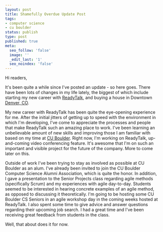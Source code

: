 ```yaml
---
layout: post
title: Shamefully Overdue Update Post
tags:
- computer science
- cu boulder
status: publish
type: post
published: true
meta:
  seo_follow: 'false'
  image: ''
  _edit_last: '1'
  seo_noindex: 'false'
---
```

Hi readers,

It's been quite a while since I've posted an update - so here goes. There have been lots of changes in my life lately, the biggest of which include starting my new career with [ReadyTalk](http://www.readytalk.com), and buying a house in Downtown [Denver, CO](http://www.denver.org).  

My new career with ReadyTalk has been quite the eye-opening experience for me. After the initial jitters of getting up to speed with the environment in which I'm developing, I've come to appreciate the processes and people that make ReadyTalk such an amazing place to work. I've been learning an unbelievable amount of new skills and improving those I am familiar with based on my time at [CU Boulder](http://www.colorado.edu). Right now, I'm working on ReadyTalk, up-and-coming video conferencing feature. It's awesome that I'm on such an important and visible project for the future of the company. More to come later on this.  

Outside of work I've been trying to stay as involved as possible at CU Boulder as an alum. I've already been invited to join the CU Boulder Computer Science Alumni Association, which is quite the honor. In addition, I gave a presentation to the Senior Projects class regarding agile methods (specifically Scrum) and my experiences with agile day-to-day. Students seemed to be interested in hearing concrete examples of an agile method, as opposed to discussing it theoretically. I'm going to be hosting some CU Boulder CS Seniors in an agile workshop day in the coming weeks hosted at ReadyTalk. I also spent some time to give advice and answer questions regarding their upcoming job search. I had a great time and I've been receiving great feedback from students in the class.  

Well, that about does it for now.